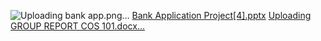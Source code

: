 ![Uploading bank app.png…]()
[Bank Application Project[4].pptx](https://github.com/tanko16/bank-gui-app/files/14207402/Bank.Application.Project.4.pptx)
[Uploading GROUP REPORT COS 101.docx…]()
